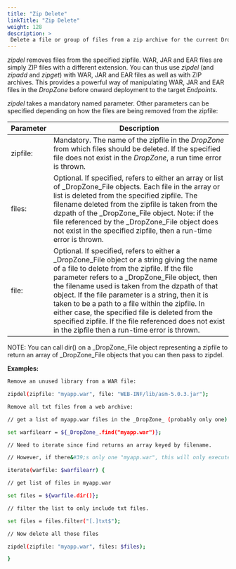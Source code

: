 ```yaml
---
title: "Zip Delete"
linkTitle: "Zip Delete"
weight: 128
description: >
 Delete a file or group of files from a zip archive for the current DropZone.  
---
```


_zipdel_ removes files from the specified zipfile. WAR, JAR and EAR files are simply ZIP files with a different extension. You can thus use _zipdel_ (and _zipadd_ and _zipget_) with WAR, JAR and EAR files as well as with ZIP archives. This provides a powerful way of manipulating WAR, JAR and EAR files in the _DropZone_ before onward deployment to the target _Endpoints_.

_zipdel_ takes a mandatory named parameter. Other parameters can be specified depending on how the files are being removed from the zipfile:

| Parameter | Description |
| --- | --- |
| zipfile: | Mandatory. The name of the zipfile in the _DropZone_ from which files should be deleted. If the specified file does not exist in the _DropZone_, a run time error is thrown. |
| files: | Optional. If specified, refers to either an array or list of _DropZone_File objects. Each file in the array or list is deleted from the specified zipfile. The filename deleted from the zipfile is taken from the dzpath of the _DropZone_File object. Note: if the file referenced by the _DropZone_File object does not exist in the specified zipfile, then a run-time error is thrown. |
| file: | Optional. If specified, refers to either a _DropZone_File object or a string giving the name of a file to delete from the zipfile. If the file parameter refers to a _DropZone_File object, then the filename used is taken from the dzpath of that object. If the file parameter is a string, then it is taken to be a path to a file within the zipfile. In either case, the specified file is deleted from the specified zipfile. If the file referenced does not exist in the zipfile then a run-time error is thrown. |

NOTE: You can call dir() on a _DropZone_File object representing a zipfile to return an array of _DropZone_File objects that you can then pass to zipdel.

**Examples:**

```bash
Remove an unused library from a WAR file:

zipdel(zipfile: "myapp.war", file: "WEB-INF/lib/asm-5.0.3.jar");
```

```bash
Remove all txt files from a web archive:

// get a list of myapp.war files in the _DropZone_ (probably only one)

set warfilearr = ${_DropZone_.find("myapp.war")};

// Need to iterate since find returns an array keyed by filename.

// However, if there&#39;s only one "myapp.war", this will only execute once.

iterate(warfile: $warfilearr) {

// get list of files in myapp.war

set files = ${warfile.dir()};

// filter the list to only include txt files.

set files = files.filter("[.]txt$");

// Now delete all those files

zipdel(zipfile: "myapp.war", files: $files);

}
```
